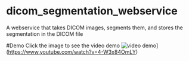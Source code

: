 # dicom_segmentation_webservice
A webservice that takes DICOM images, segments them, and stores the segmentation in the DICOM file

#Demo
Click the image to see the video demo
![video demo](https://img.youtube.com/vi/4-W3x84OmLY/0.jpg)](https://www.youtube.com/watch?v=4-W3x84OmLY)
